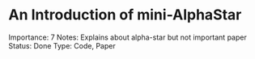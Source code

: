 # An Introduction of mini-AlphaStar

Importance: 7
Notes: Explains about alpha-star but not important paper
Status: Done
Type: Code, Paper